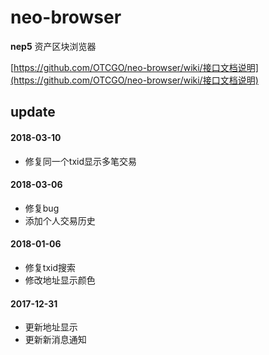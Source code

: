# neo-browser
**nep5** 资产区块浏览器


[https://github.com/OTCGO/neo-browser/wiki/接口文档说明](https://github.com/OTCGO/neo-browser/wiki/接口文档说明)


## update


#### 2018-03-10
* 修复同一个txid显示多笔交易


#### 2018-03-06
* 修复bug
* 添加个人交易历史  


#### 2018-01-06
* 修复txid搜索
* 修改地址显示颜色  

#### 2017-12-31
* 更新地址显示  
* 更新新消息通知  